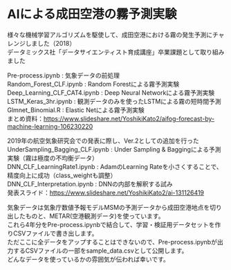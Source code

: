 # AIによる成田空港の霧予測実験
様々な機械学習アルゴリズムを駆使して、成田空港における霧の発生予測にチャレンジしました（2018）  
データミックス社「データサイエンティスト育成講座」卒業課題として取り組みました  

Pre-process.ipynb : 気象データの前処理  
Random_Forest_CLF.ipynb : Random Forestによる霧予測実験  
Deep_Learning_CLF_CAT4.ipynb : Deep Neural Networkによる霧予測実験  
LSTM_Keras_3hr.ipynb : 観測データのみを使ったLSTMによる霧の短時間予測  
Glmnet_Binomial.R : Elastic Netによる霧予測実験  
まとめ資料：https://www.slideshare.net/YoshikiKato2/aifog-forecast-by-machine-learning-106230220  

2019年の航空気象研究会での発表に際し、Ver.2としての追加を行った  
UnderSampling_Bagging_CLF.ipynb : Under Sampling & Baggingによる予測実験（霧は極度の不均衡データ）  
DNN_CLF_LearningRate1.ipynb : AdamのLearning Rateを小さくすることで、精度向上に成功（class_weightも調整）  
DNN_CLF_Interpretation.ipynb : DNNの内部を解釈する試み  
発表スライド：https://www.slideshare.net/YoshikiKato2/ai-131126419  

気象データは気象庁数値予報モデルMSMの予測データから成田空港地点を切り出したものと、METAR(空港観測データ)を使っています。  
これら4年分をPre-process.ipynbで結合して、学習・検証用データセットを作りCSVファイルで書き出します。  
ただここに全データをアップすることはできないので、Pre-process.ipynbが出力するCSVファイルの一部をsample_data.csvとして公開します。  
どんなデータを使っているかの雰囲気が伝われば幸いです。
